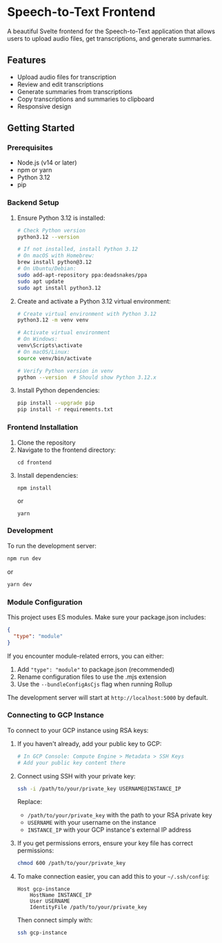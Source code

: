 # Speech-to-Text Frontend

A beautiful Svelte frontend for the Speech-to-Text application that allows users to upload audio files, get transcriptions, and generate summaries.

## Features

- Upload audio files for transcription
- Review and edit transcriptions
- Generate summaries from transcriptions
- Copy transcriptions and summaries to clipboard
- Responsive design

## Getting Started

### Prerequisites

- Node.js (v14 or later)
- npm or yarn
- Python 3.12
- pip

### Backend Setup

1. Ensure Python 3.12 is installed:

   ```bash
   # Check Python version
   python3.12 --version

   # If not installed, install Python 3.12
   # On macOS with Homebrew:
   brew install python@3.12
   # On Ubuntu/Debian:
   sudo add-apt-repository ppa:deadsnakes/ppa
   sudo apt update
   sudo apt install python3.12
   ```

2. Create and activate a Python 3.12 virtual environment:

   ```bash
   # Create virtual environment with Python 3.12
   python3.12 -m venv venv

   # Activate virtual environment
   # On Windows:
   venv\Scripts\activate
   # On macOS/Linux:
   source venv/bin/activate

   # Verify Python version in venv
   python --version  # Should show Python 3.12.x
   ```

3. Install Python dependencies:
   ```bash
   pip install --upgrade pip
   pip install -r requirements.txt
   ```

### Frontend Installation

1. Clone the repository
2. Navigate to the frontend directory:
   ```
   cd frontend
   ```
3. Install dependencies:
   ```
   npm install
   ```
   or
   ```
   yarn
   ```

### Development

To run the development server:

```bash
npm run dev
```

or

```bash
yarn dev
```

### Module Configuration

This project uses ES modules. Make sure your package.json includes:

```json
{
  "type": "module"
}
```

If you encounter module-related errors, you can either:

1. Add `"type": "module"` to package.json (recommended)
2. Rename configuration files to use the .mjs extension
3. Use the `--bundleConfigAsCjs` flag when running Rollup

The development server will start at `http://localhost:5000` by default.

### Connecting to GCP Instance

To connect to your GCP instance using RSA keys:

1. If you haven't already, add your public key to GCP:

   ```bash
   # In GCP Console: Compute Engine > Metadata > SSH Keys
   # Add your public key content there
   ```

2. Connect using SSH with your private key:

   ```bash
   ssh -i /path/to/your/private_key USERNAME@INSTANCE_IP
   ```

   Replace:

   - `/path/to/your/private_key` with the path to your RSA private key
   - `USERNAME` with your username on the instance
   - `INSTANCE_IP` with your GCP instance's external IP address

3. If you get permissions errors, ensure your key file has correct permissions:

   ```bash
   chmod 600 /path/to/your/private_key
   ```

4. To make connection easier, you can add this to your `~/.ssh/config`:
   ```
   Host gcp-instance
       HostName INSTANCE_IP
       User USERNAME
       IdentityFile /path/to/your/private_key
   ```
   Then connect simply with:
   ```bash
   ssh gcp-instance
   ```
